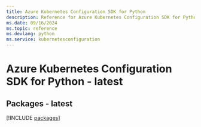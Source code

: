 ```yaml
---
title: Azure Kubernetes Configuration SDK for Python
description: Reference for Azure Kubernetes Configuration SDK for Python
ms.date: 09/16/2024
ms.topic: reference
ms.devlang: python
ms.service: kubernetesconfiguration
---
```

# Azure Kubernetes Configuration SDK for Python - latest
## Packages - latest
[!INCLUDE [packages](kubernetes-configuration-index.md)]